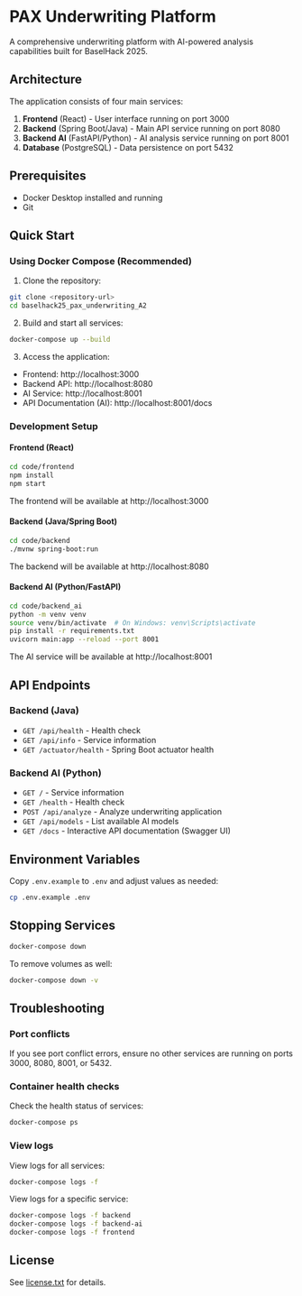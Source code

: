# PAX Underwriting Platform

A comprehensive underwriting platform with AI-powered analysis capabilities built for BaselHack 2025.

## Architecture

The application consists of four main services:

1. **Frontend** (React) - User interface running on port 3000
2. **Backend** (Spring Boot/Java) - Main API service running on port 8080
3. **Backend AI** (FastAPI/Python) - AI analysis service running on port 8001
4. **Database** (PostgreSQL) - Data persistence on port 5432

## Prerequisites

- Docker Desktop installed and running
- Git

## Quick Start

### Using Docker Compose (Recommended)

1. Clone the repository:
```bash
git clone <repository-url>
cd baselhack25_pax_underwriting_A2
```

2. Build and start all services:
```bash
docker-compose up --build
```

3. Access the application:
- Frontend: http://localhost:3000
- Backend API: http://localhost:8080
- AI Service: http://localhost:8001
- API Documentation (AI): http://localhost:8001/docs

### Development Setup

#### Frontend (React)

```bash
cd code/frontend
npm install
npm start
```

The frontend will be available at http://localhost:3000

#### Backend (Java/Spring Boot)

```bash
cd code/backend
./mvnw spring-boot:run
```

The backend will be available at http://localhost:8080

#### Backend AI (Python/FastAPI)

```bash
cd code/backend_ai
python -m venv venv
source venv/bin/activate  # On Windows: venv\Scripts\activate
pip install -r requirements.txt
uvicorn main:app --reload --port 8001
```

The AI service will be available at http://localhost:8001

## API Endpoints

### Backend (Java)
- `GET /api/health` - Health check
- `GET /api/info` - Service information
- `GET /actuator/health` - Spring Boot actuator health

### Backend AI (Python)
- `GET /` - Service information
- `GET /health` - Health check
- `POST /api/analyze` - Analyze underwriting application
- `GET /api/models` - List available AI models
- `GET /docs` - Interactive API documentation (Swagger UI)

## Environment Variables

Copy `.env.example` to `.env` and adjust values as needed:

```bash
cp .env.example .env
```

## Stopping Services

```bash
docker-compose down
```

To remove volumes as well:
```bash
docker-compose down -v
```

## Troubleshooting

### Port conflicts
If you see port conflict errors, ensure no other services are running on ports 3000, 8080, 8001, or 5432.

### Container health checks
Check the health status of services:
```bash
docker-compose ps
```

### View logs
View logs for all services:
```bash
docker-compose logs -f
```

View logs for a specific service:
```bash
docker-compose logs -f backend
docker-compose logs -f backend-ai
docker-compose logs -f frontend
```

## License

See [license.txt](license.txt) for details.
